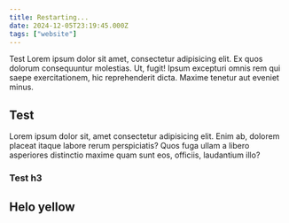 ```yaml
---
title: Restarting...
date: 2024-12-05T23:19:45.000Z
tags: ["website"]
---
```


Test Lorem ipsum dolor sit amet, consectetur adipisicing elit. Ex quos dolorum consequuntur molestias. Ut, fugit! Ipsum excepturi omnis rem qui saepe exercitationem, hic reprehenderit dicta. Maxime tenetur aut eveniet minus.

<!-- cut -->

## Test

Lorem ipsum dolor sit, amet consectetur adipisicing elit. Enim ab, dolorem placeat itaque labore rerum perspiciatis? Quos fuga ullam a libero asperiores distinctio maxime quam sunt eos, officiis, laudantium illo?

### Test h3

## Helo yellow
